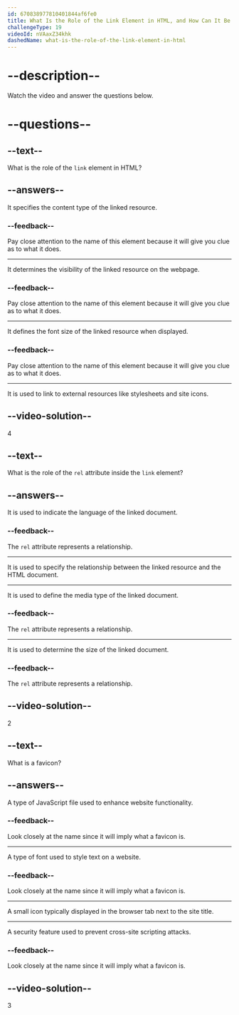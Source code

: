 ```yaml
---
id: 670838977810401844af6fe0
title: What Is the Role of the Link Element in HTML, and How Can It Be Used to Link to External Stylesheets?
challengeType: 19
videoId: nVAaxZ34khk
dashedName: what-is-the-role-of-the-link-element-in-html
---
```


# --description--

Watch the video and answer the questions below.

# --questions--

## --text--

What is the role of the `link` element in HTML?

## --answers--

It specifies the content type of the linked resource.

### --feedback--

Pay close attention to the name of this element because it will give you clue as to what it does.

---

It determines the visibility of the linked resource on the webpage.

### --feedback--

Pay close attention to the name of this element because it will give you clue as to what it does.

---

It defines the font size of the linked resource when displayed.

### --feedback--

Pay close attention to the name of this element because it will give you clue as to what it does.

---

It is used to link to external resources like stylesheets and site icons.

## --video-solution--

4

## --text--

What is the role of the `rel` attribute inside the `link` element?

## --answers--

It is used to indicate the language of the linked document.

### --feedback--

The `rel` attribute represents a relationship.

---

It is used to specify the relationship between the linked resource and the HTML document.

---

It is used to define the media type of the linked document.

### --feedback--

The `rel` attribute represents a relationship.

---

It is used to determine the size of the linked document.

### --feedback--

The `rel` attribute represents a relationship.

## --video-solution--

2

## --text--

What is a favicon?

## --answers--

A type of JavaScript file used to enhance website functionality.

### --feedback--

Look closely at the name since it will imply what a favicon is.

---

A type of font used to style text on a website.

### --feedback--

Look closely at the name since it will imply what a favicon is.

---

A small icon typically displayed in the browser tab next to the site title.

---

A security feature used to prevent cross-site scripting attacks.

### --feedback--

Look closely at the name since it will imply what a favicon is.

## --video-solution--

3
